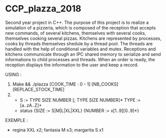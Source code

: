 # CCP_plazza_2018

Second year project in C++. The purpose of this project is to realize a simulation of a pizzeria, which is composed of the reception that accepts new commands, of several kitchens, themselves with several cooks, themselves cooking several pizzas.
Kitchens are represented by processes, cooks by threads themselves shedule by a thread pool. The threads are handled with the help of conditional variables and mutex.
Receptions and kitchens communicate through an IPC shared memory to serialize and send informations to child processes and threads.
When an order is ready, the reception displays the information to the user and keep a record.

USING :

1) Make && ./plazza [COOK_TIME : 0 - 1] [NB_COOKS][REPLACE_STOCK_TIME]
2) - S := TYPE SIZE NUMBER [; TYPE SIZE NUMBER]* TYPE := [a..zA..Z]+
   - status
   {SIZE := S|M|L|XL|XXL}
   {NUMBER := x[1..9][0..9]*}
   
EXEMPLE :

- regina XXL x2; fantasia M x3; margarita S x1



